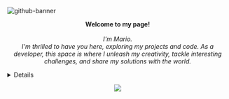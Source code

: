 
![github-banner](https://github.com/Tegrty/Tegrty/assets/121316876/ac6fdda2-b0af-4947-9e17-3766d2503e4d)

<p align="center">
    <b>Welcome to my page!</b><br><br>
    <i>
        I'm Mario.<br>
        I'm thrilled to have you here, exploring my projects and code. As a developer, this space is where I unleash my creativity, tackle interesting challenges, and share my solutions with the world.
    </i><br>
<details>
<p align="center">
  <a href="https://github.com/tegrty">
    <img src="http://github-profile-summary-cards.vercel.app/api/cards/profile-details?username=tegrty&theme=transparent" />
  </a>
  <a href="https://github.com/tegrty">
    <img src="https://github-readme-streak-stats.herokuapp.com/?user=tegrty&hide_border=true&card_width=338&theme=transparent" />
  </a>
  <a href="https://github.com/tegrty">
    <img src="http://github-profile-summary-cards.vercel.app/api/cards/stats?username=tegrty&theme=transparent" />
  </a>
</p>
</details>
  
</p>  




<p align="center">
  <a href="https://github.com/tegrty">
    <img src="https://komarev.com/ghpvc/?username=tegrty&color=blue&style=flat)" />
  </a>
</p>
